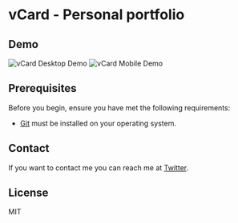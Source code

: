 # vCard - Personal portfolio


## Demo

![vCard Desktop Demo](./website-demo-image/desktop.png "Desktop Demo")
![vCard Mobile Demo](./website-demo-image/mobile.png "Mobile Demo")

## Prerequisites

Before you begin, ensure you have met the following requirements:

* [Git](https://git-scm.com/downloads "Download Git") must be installed on your operating system.



## Contact

If you want to contact me you can reach me at [Twitter](https://www.twitter.com/codewithsadee).

## License

MIT
